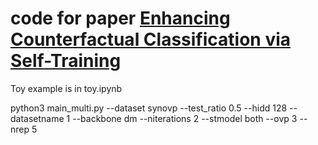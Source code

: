 # code for paper [Enhancing Counterfactual Classification via Self-Training](https://arxiv.org/abs/2112.04461)

Toy example is in toy.ipynb 

python3 main_multi.py --dataset synovp --test_ratio 0.5 --hidd 128 --datasetname 1 --backbone dm --niterations 2 --stmodel both --ovp 3 --nrep 5
